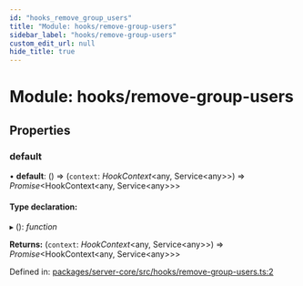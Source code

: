```yaml
---
id: "hooks_remove_group_users"
title: "Module: hooks/remove-group-users"
sidebar_label: "hooks/remove-group-users"
custom_edit_url: null
hide_title: true
---
```


# Module: hooks/remove-group-users

## Properties

### default

• **default**: () => (`context`: *HookContext*<any, Service<any\>\>) => *Promise*<HookContext<any, Service<any\>\>\>

#### Type declaration:

▸ (): *function*

**Returns:** (`context`: *HookContext*<any, Service<any\>\>) => *Promise*<HookContext<any, Service<any\>\>\>

Defined in: [packages/server-core/src/hooks/remove-group-users.ts:2](https://github.com/xr3ngine/xr3ngine/blob/716a06460/packages/server-core/src/hooks/remove-group-users.ts#L2)
